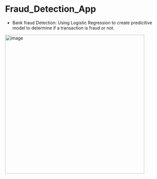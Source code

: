 # Fraud_Detection_App

- Bank fraud Detection:  Using Logistic Regression to create predicitive model to determine if a transaction is fraud or not. 

<img width="452" alt="image" src="https://github.com/user-attachments/assets/aed77966-a763-4de0-9428-878e87db04fa" />
